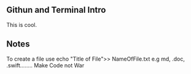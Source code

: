 ## Githun and Terminal Intro

This is cool.

## Notes
To create a file use echo "Title of File">> NameOfFile.txt e.g md, .doc, .swift........
Make Code not War
